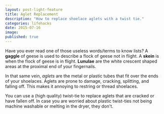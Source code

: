 ```yaml
---
layout: post-light-feature
title: Aglet Replacement
description: "How to replace shoelace aglets with a twist tie."
categories: lifehacks
date: 2015-07-16
image: 
published: true
---
```

Have you ever read one of those useless words/terms to know lists?
A **gaggle** of geese is used to describe a flock of geese not in flight.
A **skein** is when the flock of geese is in flight.
**Lunulae** are the white crescent shaped areas at the proximal end of your fingernails.

In that same vein, *aglets* are the metal or plastic tubes that fit over the ends of your shoelaces. Aglets are prone to damage, cracking, splitting, and falling off. This makes it annoying to restring or thread shoelaces.

You can use a (high quality) twist-tie to replace aglets that are cracked or have fallen off. In case you are worried about plastic twist-ties not being machine washable or melting in the dryer, they don't.


